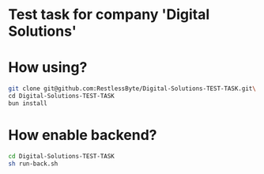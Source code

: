 # Test task for company 'Digital Solutions'

# How using?

```bash
git clone git@github.com:RestlessByte/Digital-Solutions-TEST-TASK.git\
cd Digital-Solutions-TEST-TASK
bun install
```

# How enable backend?
```bash
cd Digital-Solutions-TEST-TASK
sh run-back.sh
```
